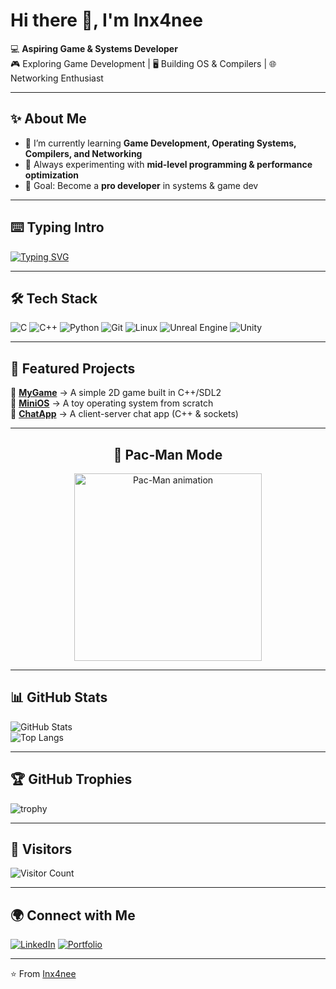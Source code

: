 # Hi there 👋, I'm Inx4nee

💻 **Aspiring Game & Systems Developer**  
🎮 Exploring Game Development | 🖥️ Building OS & Compilers | 🌐 Networking Enthusiast  

---

## ✨ About Me
- 🔭 I’m currently learning **Game Development, Operating Systems, Compilers, and Networking**  
- 🌱 Always experimenting with **mid-level programming & performance optimization**  
- 🎯 Goal: Become a **pro developer** in systems & game dev 

---

## ⌨️ Typing Intro
[![Typing SVG](https://readme-typing-svg.herokuapp.com?color=F75C7E&lines=Aspiring+Game+Developer;Systems+%26+Compiler+Learner;Networking+Enthusiast;Always+Learning+New+Things)](https://git.io/typing-svg)

---

## 🛠️ Tech Stack
![C](https://img.shields.io/badge/C-A8B9CC?style=for-the-badge&logo=c&logoColor=white)
![C++](https://img.shields.io/badge/C++-00599C?style=for-the-badge&logo=cplusplus&logoColor=white)
![Python](https://img.shields.io/badge/Python-3776AB?style=for-the-badge&logo=python&logoColor=white)
![Git](https://img.shields.io/badge/Git-F05032?style=for-the-badge&logo=git&logoColor=white)
![Linux](https://img.shields.io/badge/Linux-FCC624?style=for-the-badge&logo=linux&logoColor=black)
![Unreal Engine](https://img.shields.io/badge/Unreal%20Engine-0E1128?style=for-the-badge&logo=unrealengine&logoColor=white)
![Unity](https://img.shields.io/badge/Unity-100000?style=for-the-badge&logo=unity&logoColor=white)

---

## 📌 Featured Projects
🔹 [**MyGame**](#) → A simple 2D game built in C++/SDL2  
🔹 [**MiniOS**](#) → A toy operating system from scratch  
🔹 [**ChatApp**](#) → A client-server chat app (C++ & sockets)  

---

<h2 align="center">👾 Pac-Man Mode</h2>
<p align="center">
  <img src="https://media.giphy.com/media/e1vLsdOQ4jN5y/giphy.gif" width="300" alt="Pac-Man animation" />
</p>

---

## 📊 GitHub Stats
![GitHub Stats](https://github-readme-stats.vercel.app/api?username=Inx4nee&show_icons=true&theme=radical)  
![Top Langs](https://github-readme-stats.vercel.app/api/top-langs/?username=Inx4nee&layout=compact&theme=radical)  

---

## 🏆 GitHub Trophies
![trophy](https://github-profile-trophy.vercel.app/?username=Inx4nee&theme=radical&no-frame=true&margin-w=15)

---

## 👀 Visitors
![Visitor Count](https://komarev.com/ghpvc/?username=Inx4nee&color=blueviolet&style=for-the-badge)

---

## 🌍 Connect with Me
[![LinkedIn](https://img.shields.io/badge/LinkedIn-0077B5?style=for-the-badge&logo=linkedin&logoColor=white)](https://www.linkedin.com/in/arnab-mandal-217042386)
[![Portfolio](https://img.shields.io/badge/Portfolio-000000?style=for-the-badge&logo=About.me&logoColor=white)](https://yourwebsite.com)

---

⭐️ From [Inx4nee](https://github.com/Inx4nee)
